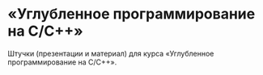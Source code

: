 # «Углубленное программирование на C/C++»
Штучки (презентации и материал) для курса «Углубленное программирование на C/C++».
